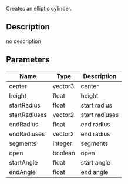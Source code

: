 Creates an elliptic cylinder.



## Description
no description
## Parameters

<table>
<thead>
	<tr>
		<th>Name</th>
		<th>Type</th>
		<th>Description</th>
	</tr>
</thead>
<tr>
	<td>center</td>
	<td><div class='bg-blue-800 px-2 py-px text-white rounded-sm'>vector3</div></td>
	<td>center</td>
</tr>
<tr>
	<td>height</td>
	<td><div class='bg-yellow-800 px-2 py-px text-white rounded-sm'>float</div></td>
	<td>height</td>
</tr>
<tr>
	<td>startRadius</td>
	<td><div class='bg-yellow-800 px-2 py-px text-white rounded-sm'>float</div></td>
	<td>start radius</td>
</tr>
<tr>
	<td>startRadiuses</td>
	<td><div class='bg-teal-800 px-2 py-px text-white rounded-sm'>vector2</div></td>
	<td>start radiuses</td>
</tr>
<tr>
	<td>endRadius</td>
	<td><div class='bg-yellow-800 px-2 py-px text-white rounded-sm'>float</div></td>
	<td>end radius</td>
</tr>
<tr>
	<td>endRadiuses</td>
	<td><div class='bg-teal-800 px-2 py-px text-white rounded-sm'>vector2</div></td>
	<td>end radius</td>
</tr>
<tr>
	<td>segments</td>
	<td><div class='bg-orange-800 px-2 py-px text-white rounded-sm'>integer</div></td>
	<td>segments</td>
</tr>
<tr>
	<td>open</td>
	<td><div class='bg-emerald-800 px-2 py-px text-white rounded-sm'>boolean</div></td>
	<td>open</td>
</tr>
<tr>
	<td>startAngle</td>
	<td><div class='bg-yellow-800 px-2 py-px text-white rounded-sm'>float</div></td>
	<td>start angle</td>
</tr>
<tr>
	<td>endAngle</td>
	<td><div class='bg-yellow-800 px-2 py-px text-white rounded-sm'>float</div></td>
	<td>end angle</td>
</tr>
</table>